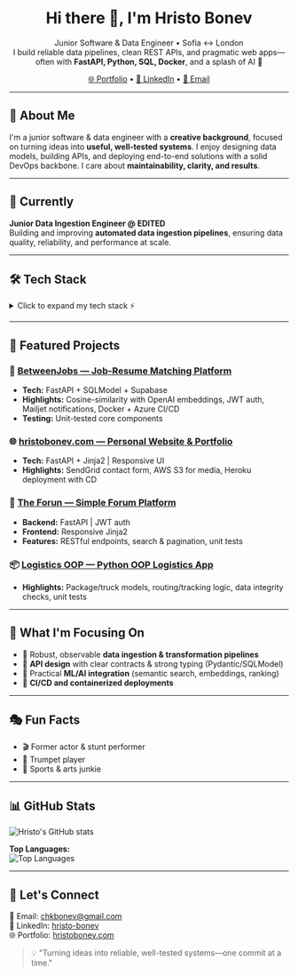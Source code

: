 <h1 align="center">Hi there 👋, I'm Hristo Bonev</h1>
<p align="center">
  Junior Software & Data Engineer • Sofia ↔ London<br>
  I build reliable data pipelines, clean REST APIs, and pragmatic web apps—often with <strong>FastAPI, Python, SQL, Docker</strong>, and a splash of AI 🤖
</p>

<p align="center">
  <a href="https://hristobonev.com" target="_blank">🌐 Portfolio</a> •
  <a href="https://www.linkedin.com/in/hristo-bonev" target="_blank">💼 LinkedIn</a> •
  <a href="mailto:chkbonev@gmail.com">📧 Email</a>
</p>

---

## 🚀 About Me
I'm a junior software & data engineer with a **creative background**, focused on turning ideas into **useful, well-tested systems**. I enjoy designing data models, building APIs, and deploying end-to-end solutions with a solid DevOps backbone. I care about **maintainability, clarity, and results**.

---

## 🏢 Currently
**Junior Data Ingestion Engineer @ EDITED**  
Building and improving **automated data ingestion pipelines**, ensuring data quality, reliability, and performance at scale.

---

## 🛠️ Tech Stack

<details>
<summary>Click to expand my tech stack ⚡</summary>

### Languages & Frameworks
Python | FastAPI | JavaScript | HTML | CSS

### Databases & ORM
PostgreSQL | MySQL | SQLite | Supabase

### Cloud & DevOps
Docker | Azure | AWS | Heroku | Git

### APIs & Testing
OpenAI | Pytest | JWT

</details>

---

## 🎯 Featured Projects

### 🔗 [BetweenJobs — Job-Resume Matching Platform](https://github.com/hristokbonev/BetweenJobs)
- **Tech:** FastAPI + SQLModel + Supabase
- **Highlights:** Cosine-similarity with OpenAI embeddings, JWT auth, Mailjet notifications, Docker + Azure CI/CD
- **Testing:** Unit-tested core components

### 🌐 [hristobonev.com — Personal Website & Portfolio](https://hristobonev.com)
- **Tech:** FastAPI + Jinja2 | Responsive UI
- **Highlights:** SendGrid contact form, AWS S3 for media, Heroku deployment with CD

### 💬 [The Forun — Simple Forum Platform](https://github.com/hristokbonev/TheForun)
- **Backend:** FastAPI | JWT auth
- **Frontend:** Responsive Jinja2
- **Features:** RESTful endpoints, search & pagination, unit tests

### 📦 [Logistics OOP — Python OOP Logistics App](https://github.com/hristokbonev/LogisticsOOP)
- **Highlights:** Package/truck models, routing/tracking logic, data integrity checks, unit tests

---

## 🔭 What I'm Focusing On
- 🔄 Robust, observable **data ingestion & transformation pipelines**
- 🔗 **API design** with clear contracts & strong typing (Pydantic/SQLModel)
- 🤖 Practical **ML/AI integration** (semantic search, embeddings, ranking)
- 🚀 **CI/CD and containerized deployments**

---

## 🎭 Fun Facts
- 🎬 Former actor & stunt performer
- 🎺 Trumpet player
- 🤸 Sports & arts junkie

---

## 📊 GitHub Stats

![Hristo's GitHub stats](https://github-readme-stats.vercel.app/api?username=hristokbonev&show_icons=true&theme=radical)

**Top Languages:**  
![Top Languages](https://github-readme-stats.vercel.app/api/top-langs/?username=hristokbonev&layout=compact&theme=radical)

---

## 🤝 Let's Connect

📧 Email: [chkbonev@gmail.com](mailto:chkbonev@gmail.com)  
💼 LinkedIn: [hristo-bonev](https://www.linkedin.com/in/hristo-bonev)  
🌐 Portfolio: [hristobonev.com](https://hristobonev.com)

> 💡 "Turning ideas into reliable, well-tested systems—one commit at a time."
